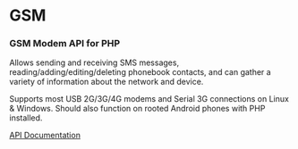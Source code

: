 # GSM
### GSM Modem API for PHP

Allows sending and receiving SMS messages, reading/adding/editing/deleting phonebook contacts, and can gather a variety of information about the network and device.

Supports most USB 2G/3G/4G modems and Serial 3G connections on Linux & Windows. Should also function on rooted Android phones with PHP installed.

[API Documentation](http://priv.viper-7.com/gsm/classes/GSM.html)
